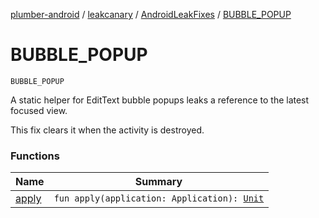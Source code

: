 [plumber-android](../../../index.md) / [leakcanary](../../index.md) / [AndroidLeakFixes](../index.md) / [BUBBLE_POPUP](./index.md)

# BUBBLE_POPUP

`BUBBLE_POPUP`

A static helper for EditText bubble popups leaks a reference to the latest focused view.

This fix clears it when the activity is destroyed.

### Functions

| Name | Summary |
|---|---|
| [apply](apply.md) | `fun apply(application: Application): `[`Unit`](https://kotlinlang.org/api/latest/jvm/stdlib/kotlin/-unit/index.html) |
